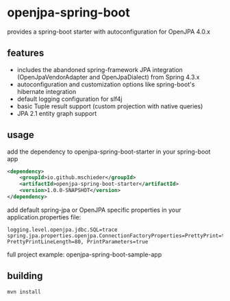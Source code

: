 # openjpa-spring-boot

provides a spring-boot starter with autoconfiguration for OpenJPA 4.0.x

## features
* includes the abandoned spring-framework JPA integration (OpenJpaVendorAdapter and OpenJpaDialect) from Spring 4.3.x
* autoconfiguration and customization options like spring-boot's hibernate integration
* default logging configuration for slf4j
* basic Tuple result support (custom projection with native queries)
* JPA 2.1 entity graph support

## usage 
add the dependency to openjpa-spring-boot-starter in your spring-boot app

```xml
<dependency>
    <groupId>io.github.mschieder</groupId>
    <artifactId>openjpa-spring-boot-starter</artifactId>
    <version>1.0.0-SNAPSHOT</version>
</dependency>
```

add default spring-jpa or OpenJPA specific properties in your application.properties file:

```properties
logging.level.openjpa.jdbc.SQL=trace
spring.jpa.properties.openjpa.ConnectionFactoryProperties=PrettyPrint=true, PrettyPrintLineLength=80, PrintParameters=true
```

full project example: openjpa-spring-boot-sample-app

## building

```shell
mvn install
```
